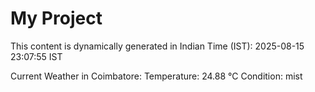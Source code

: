 # My Project

This content is dynamically generated in Indian Time (IST): 2025-08-15 23:07:55 IST


Current Weather in Coimbatore:
Temperature: 24.88 °C
Condition: mist
